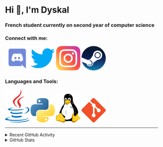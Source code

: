 # Hi 👋, I'm Dyskal

### French student currently on second year of computer science

### Connect with me:

![Discord](./images/discord.svg "Dyskal#9636")
[![Twitter](./images/twitter.svg "@dyskal")](https://twitter.com/dyskal)
[![Instagram](./images/insta.svg "@dyskal")](https://instagram.com/dyskal)
[![Steam](./images/steam.svg "dyskal")](https://steamcommunity.com/id/dyskal/)

### Languages and Tools:

[![Java](./images/java.svg)](https://www.oracle.com/java/)
[![Python](./images/python.svg)](https://www.python.org/)
![Linux](./images/linux.svg)
[![Git](./images/git.svg)](https://git-scm.com/)

---

<details>
<summary>Recent GitHub Activity</summary>

<!--START_SECTION:activity-->


1. 🎉 Merged PR [#58](https://github.com/Dyskal/TwitchPlayerOpener/pull/58) in [Dyskal/TwitchPlayerOpener](https://github.com/Dyskal/TwitchPlayerOpener)
2. 🎉 Merged PR [#57](https://github.com/Dyskal/TwitchPlayerOpener/pull/57) in [Dyskal/TwitchPlayerOpener](https://github.com/Dyskal/TwitchPlayerOpener)
3. 🎉 Merged PR [#43](https://github.com/Dyskal/DiscordRP/pull/43) in [Dyskal/DiscordRP](https://github.com/Dyskal/DiscordRP)
4. 🎉 Merged PR [#56](https://github.com/Dyskal/TwitchPlayerOpener/pull/56) in [Dyskal/TwitchPlayerOpener](https://github.com/Dyskal/TwitchPlayerOpener)
5. 🎉 Merged PR [#55](https://github.com/Dyskal/TwitchPlayerOpener/pull/55) in [Dyskal/TwitchPlayerOpener](https://github.com/Dyskal/TwitchPlayerOpener)
5. 🎉 Merged PR [#16](https://github.com/Dyskal/DiscordRP/pull/16) in [Dyskal/DiscordRP](https://github.com/Dyskal/DiscordRP)
6. 🎉 Merged PR [#17](https://github.com/Dyskal/TwitchPlayerOpener/pull/17) in [Dyskal/TwitchPlayerOpener](https://github.com/Dyskal/TwitchPlayerOpener)

<!--END_SECTION:activity-->

</details>

<details>
<summary>GitHub Stats</summary>

![GitHub Stats](https://github-readme-stats.vercel.app/api/top-langs?username=dyskal&show_icons=true&locale=en&layout=compact&card_width=445&langs_count=10&hide_borders=true)
![GitHub Stats](https://github-readme-stats.vercel.app/api?username=dyskal&show_icons=true&locale=en&include_all_commits=true&hide_borders=true)
</details>


